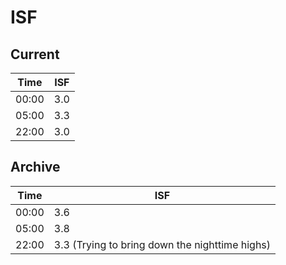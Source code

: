 # ISF

## Current

Time | ISF
---- | ---
00:00 | 3.0
05:00 | 3.3
22:00 | 3.0

## Archive

Time | ISF
---- | ---
00:00 | 3.6
05:00 | 3.8
22:00 | 3.3 (Trying to bring down the nighttime highs)